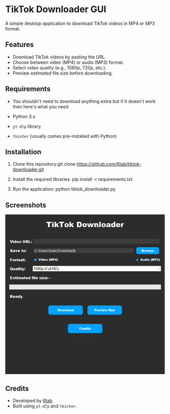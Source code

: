 # TikTok Downloader GUI

A simple desktop application to download TikTok videos in MP4 or MP3 format.

## Features
- Download TikTok videos by pasting the URL.
- Choose between video (MP4) or audio (MP3) format.
- Select video quality (e.g., 1080p, 720p, etc.).
- Preview estimated file size before downloading.

## Requirements
- You shouldn't need to download anything extra but if it doesn't work then here's what you need

- Python 3.x
- `yt-dlp` library
- `tkinter` (usually comes pre-installed with Python)

## Installation
1. Clone this repository:git clone https://github.com/6tab/tiktok-downloader.git

2. Install the required libraries: pip install -r requirements.txt

3. Run the application: python tiktok_downloader.py


## Screenshots
![Screenshot](screenshot.png)

## Credits
- Developed by [6tab](https://github.com/6tab).
- Built using `yt-dlp` and `tkinter`.
